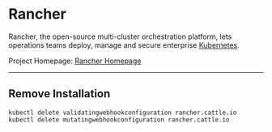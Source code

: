 # Rancher
Rancher, the open-source multi-cluster orchestration platform, lets operations teams deploy, manage and secure enterprise [Kubernetes](../container/kubernetes/kubernetes.md).

Project Homepage: [Rancher Homepage](https://www.rancher.com)

---
## Remove Installation

```
kubectl delete validatingwebhookconfiguration rancher.cattle.io
kubectl delete mutatingwebhookconfiguration rancher.cattle.io
```

